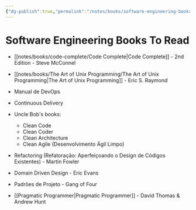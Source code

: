 ```yaml
---
{"dg-publish":true,"permalink":"/notes/books/software-engineering-books-to-read/","dgHomeLink":true,"dgPassFrontmatter":false}
---
```


# Software Engineering Books To Read
- [[notes/books/code-complete/Code Complete|Code Complete]] - 2nd Edition - Steve McConnel

- [[notes/books/The Art of Unix Programming/The Art of Unix Programming|The Art of Unix Programming]] - Eric S. Raymond

- Manual de DevOps

- Continuous Delivery

- Uncle Bob's books:
    - Clean Code
    - Clean Coder
    - Clean Architecture
    - Clean Agile (Desenvolvimento Ágil Limpo)

- Refactoring (Refatoração: Aperfeiçoando o Design de Códigos Existentes) - Martin Fowler

- Domain Driven Design - Eric Evans

- Padrões de Projeto - Gang of Four

- [[Pragmatic Programmer|Pragmatic Programmer]] - David Thomas & Andrew Hunt



